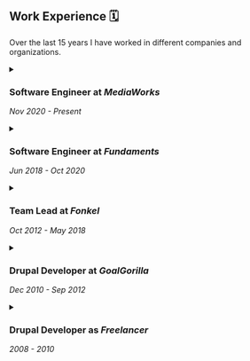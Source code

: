 Work Experience 🗓️
---------------

Over the last 15 years I have worked in different companies and organizations.

<div class="timeline">

<details><summary>

### Software Engineer at _MediaWorks_

*Nov 2020 - Present*

</summary>

-   Worked on a visionary product, a multi-channel media app builder, and media catalog utilizing Deno, Apache Lucene, Apache Jena, etc.
-   Building Open Source tools like Bundled Media, a real-time gateway to media from various sources, allowing SPARQL query on top of real time proxied API data.
-   Created NPM packages: bcp47-picker and @om-mediaworks/shacl-form.
-   Infrastructure as code (Pulumi, Kubernetes, Terraform, Docker)
-   Backend (Deno, Node.js)
-   Frontend (React, offline PWA, Fluent interfaces).
-   Proficient in testing with PlayWright, Cypress, Jest, and Deno test suite.
-   Collaborated with the rdfjs/shacl-ui community group under W3C.


</details>

<details><summary>

### Software Engineer at _Fundaments_

*Jun 2018 - Oct 2020*

</summary>


-   Together with a small team we rewrote the customer and engineer portal for Oxilion and Fundaments, a multi-tenant solution. This included a migrating all the technical data from various systems into one. 
-   Deep integration with ExactOnline, consolidating various financial ledgers.
-   Integrated over 20 API integrations for hosting products such as virtual data centers, VPS, DNS, hosting packages, Cloud backup systems, etc.
-   Created an analytics product to make it possible to bill virtual data center per minute, used InfluxDB for this.
<!-- 
> Sed dignissim arcu eu volutpat efficitur. Vivamus non malesuada mauris, eget accumsan quam. Aliquam et ipsum cursus, blandit massa nec, consequat mi. Duis ut orci in ligula rutrum accumsan sed non urna. Donec ac turpis tempor, pellentesque purus ac, vulputate nunc. Nullam pulvinar nec est ut hendrerit. Ut et pharetra nisl. Nunc luctus lobortis ante, eget mattis lectus. Nam viverra nulla et gravida ullamcorper. Nunc rhoncus, eros consectetur scelerisque tempor, arcu diam commodo neque, vel bibendum purus odio a ligula. 
>
> Harm Jan Stam, <br />ex-team lead at Fundaments ![test](/harmjan.jpeg) -->

</details>

<details><summary>

### Team Lead at _Fonkel_

*Oct 2012 - May 2018*

</summary>

-   Led a team of 3 to 6 developers in creating various Drupal and JavaScript applications, including interactive geographic maps and content-heavy multilingual Drupal sites.
-   Worked with the Dutch Tax Ministry on prototyping and implementing a tool for insights into people and organizations from various sources. This tool is used by more than 5 departments of the Dutch Tax Ministry.
- Created various Drupal modules and published those to drupal.org.
- Created a calculation tool for the Dutch carpentry branch to draw and then calculate the warmth loss of wooden panels, doors and windows. This was done together with a person who understood all the technical details from the carpentry perspective and one other programmer.
- Did various design sprints, one was for a startup in the aviation industry and one for the Dutch Tax ministry.

</details>

<details><summary>

### Drupal Developer at _GoalGorilla_

*Dec 2010 - Sep 2012*

</summary>

- Worked in a small team of Drupal developers
- Worked on the first version of Open Social, the social intranet used by GreenPeace.
- Worked on interactive web map for Nedap.
- Created various Drupal modules and published those to drupal.org
- Made various websites and applications with Drupal 6 and 7.

</details>

<details><summary>

### Drupal Developer as _Freelancer_

*2008 - 2010*

</summary>


-   Built a community platform for the Dutch Christian branch organization for psychologists and several Drupal websites for various organizations.

</details>

</div>